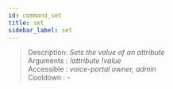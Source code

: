 ```yaml
---
id: command_set
title: set
sidebar_label: set
---
```


> Description: _Sets the value of an attribute_<br />
> Arguments  : _!attribute !value_<br />
> Accessible : _voice-portal owner, admin_<br />
> Cooldown   : _-_<br />